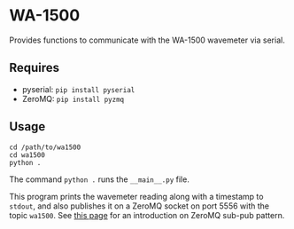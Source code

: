 # WA-1500

Provides functions to communicate with the WA-1500 wavemeter via serial.

## Requires
- pyserial: `pip install pyserial`
- ZeroMQ: `pip install pyzmq`
 

## Usage
```
cd /path/to/wa1500
cd wa1500
python .
```

The command `python .` runs the `__main__.py` file.

This program prints the wavemeter reading along with a timestamp to `stdout`, and also publishes it on a ZeroMQ socket on port 5556 with the topic `wa1500`. See [this page](http://learning-0mq-with-pyzmq.readthedocs.org/en/latest/pyzmq/patterns/pubsub.html) for an introduction on ZeroMQ sub-pub pattern.

